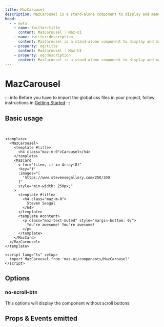 ```yaml
---
title: MazCarousel
description: MazCarousel is a stand-alone component to display and manage items in a row
head:
  - - meta
    - name: twitter:title
      content: MazCarousel | Maz-UI
    - name: twitter:description
      content: MazCarousel is a stand-alone component to display and manage items in a row
    - property: og:title
      content: MazCarousel | Maz-UI
    - property: og:description
      content: MazCarousel is a stand-alone component to display and manage items in a row
---
```


# MazCarousel

::: info
Before you have to import the global css files in your project, follow instructions in [Getting Started](/guide/getting-started)
:::

## Basic usage

<br />

<MazCarousel>
  <template #title>
    <h4 class="maz-m-0">Carousel</h4>
  </template>
  <MazCard
    v-for="(item, i) in Array(8)"
    :key="i"
    :images="[
      'https://www.stevensegallery.com/250/300'
    ]"
    style="min-width: 250px;"
  >
    <template #title>
      <h4 class="maz-m-0">
        Steven Seagal
      </h4>
    </template>
    <template #content>
      <p class="maz-text-muted" style="margin-bottom: 0;">
        You're awesome! You're awesome!
      </p>
    </template>
  </MazCard>
</MazCarousel>

```vue
<template>
  <MazCarousel>
    <template #title>
      <h4 class="maz-m-0">Carousel</h4>
    </template>
    <MazCard
      v-for="(item, i) in Array(8)"
      :key="i"
      :images="[
        'https://www.stevensegallery.com/250/300'
      ]"
      style="min-width: 250px;"
    >
      <template #title>
        <h4 class="maz-m-0">
          Steven Seagal
        </h4>
      </template>
      <template #content>
        <p class="maz-text-muted" style="margin-bottom: 0;">
          You're awesome! You're awesome!
        </p>
      </template>
    </MazCard>
  </MazCarousel>
</template>

<script lang="ts" setup>
  import MazCarousel from 'maz-ui/components/MazCarousel'
</script>
```

## Options

### no-scroll-btn

This options will display the component without scroll buttons

## Props & Events emitted

<ComponentPropDoc component="MazCarousel" />